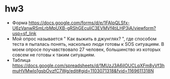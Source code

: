 # hw3
- Форма 
https://docs.google.com/forms/d/e/1FAIpQLSfx-U6zVanwRSmLrbMpUXB-gRShGEculiC3EVMVf4tiLHP3jA/viewform?usp=sf_link
- Мой опрос называется " Как выжить в джунглях? ", где способом теста я пыталась понять, насколько люди готовы к  SOS ситуациям. В моем опросе поучавствовало 27 человек, большинство из которых совсем не готовы к таким ситуациям.
- Таблица https://docs.google.com/spreadsheets/d/1MUzJ3A6jIOUCLqXFm8yVf3hmuHVMwlo1gsbOvzfC7Wg/edit#gid=1103071318&fvid=1169611318N

